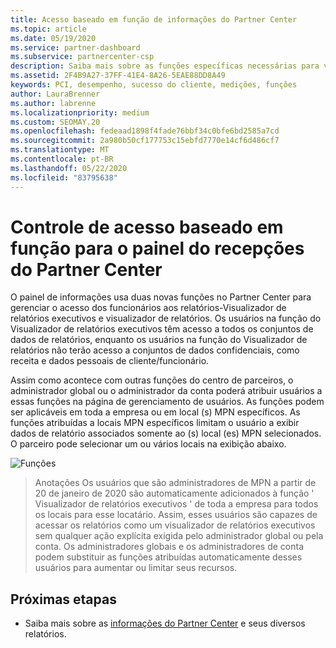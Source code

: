 ```yaml
---
title: Acesso baseado em função de informações do Partner Center
ms.topic: article
ms.date: 05/19/2020
ms.service: partner-dashboard
ms.subservice: partnercenter-csp
description: Saiba mais sobre as funções específicas necessárias para ver os relatórios de informações do Partner Center. Isso inclui as funções do Visualizador de relatórios executivo e do Visualizador de relatórios.
ms.assetid: 2F4B9A27-37FF-41E4-8A26-5EAE88DD8A49
keywords: PCI, desempenho, sucesso do cliente, medições, funções
author: LauraBrenner
ms.author: labrenne
ms.localizationpriority: medium
ms.custom: SEOMAY.20
ms.openlocfilehash: fedeaad1898f4fade76bbf34c0bfe6bd2585a7cd
ms.sourcegitcommit: 2a980b50cf177753c15ebfd7770e14cf6d486cf7
ms.translationtype: MT
ms.contentlocale: pt-BR
ms.lasthandoff: 05/22/2020
ms.locfileid: "83795638"
---
```

# <a name="role-based-access-control-to-the-partner-center-insights-dashboard"></a>Controle de acesso baseado em função para o painel do recepções do Partner Center

O painel de informações usa duas novas funções no Partner Center para gerenciar o acesso dos funcionários aos relatórios-Visualizador de relatórios executivos e visualizador de relatórios.  Os usuários na função do Visualizador de relatórios executivos têm acesso a todos os conjuntos de dados de relatórios, enquanto os usuários na função do Visualizador de relatórios não terão acesso a conjuntos de dados confidenciais, como receita e dados pessoais de cliente/funcionário.  

Assim como acontece com outras funções do centro de parceiros, o administrador global ou o administrador da conta poderá atribuir usuários a essas funções na página de gerenciamento de usuários. As funções podem ser aplicáveis em toda a empresa ou em local (s) MPN específicos. As funções atribuídas a locais MPN específicos limitam o usuário a exibir dados de relatório associados somente ao (s) local (es) MPN selecionados. O parceiro pode selecionar um ou vários locais na exibição abaixo.

![Funções](images/pci/roles.png)

>Anotações Os usuários que são administradores de MPN a partir de 20 de janeiro de 2020 são automaticamente adicionados à função ' Visualizador de relatórios executivos ' de toda a empresa para todos os locais para esse locatário. Assim, esses usuários são capazes de acessar os relatórios como um visualizador de relatórios executivos sem qualquer ação explícita exigida pelo administrador global ou pela conta. Os administradores globais e os administradores de conta podem substituir as funções atribuídas automaticamente desses usuários para aumentar ou limitar seus recursos.

## <a name="next-steps"></a>Próximas etapas

- Saiba mais sobre as [informações do Partner Center](partner-center-insights.md) e seus diversos relatórios.
